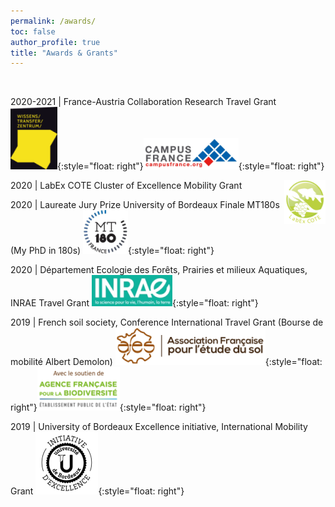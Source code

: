 ```yaml
---
permalink: /awards/
toc: false
author_profile: true
title: "Awards & Grants"
---
```

<br>

2020-2021  | France-Austria Collaboration Research Travel Grant ![](/img/WTZ_Logo.png){:style="float: right"}![](/img/campus-france_logo.png){:style="float: right"} 

<img align="right" src="/img/LabEx_logo.png"> 2020 | LabEx COTE Cluster of Excellence Mobility Grant

2020 | Laureate Jury Prize University of Bordeaux Finale MT180s (My PhD in 180s) ![](/img/MT180s_logo.png){:style="float: right"} 

2020 | Département Ecologie des Forêts, Prairies et milieux Aquatiques, INRAE Travel Grant ![](/img/INRAE_logo.png){:style="float: right"} 

2019 | French soil society, Conference International Travel Grant (Bourse de mobilité Albert Demolon) ![](/img/afes_logo.png){:style="float: right"}![](/img/afb_logo.png){:style="float: right"} 

2019 | University of Bordeaux Excellence initiative, International Mobility Grant ![](/img/IdEx_logo.png){:style="float: right"} 